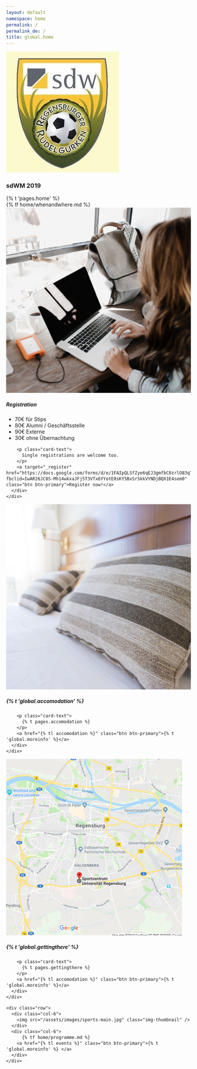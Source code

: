 ```yaml
---
layout: default
namespace: home
permalink: /
permalink_de: /
title: global.home
---
```


<div class="row justify-content-center mb-3">
  <div class="col-2 text-center">
    <img src="/assets/images/logo.jpg" class="img-thumbnail" />
  </div>
</div>
<div class="row mb-5">
  <div class="col-12 text-center">
    <h3>sdWM 2019</h3>
    {% t 'pages.home' %}
  </div>
</div>

<div class="jumbotron bg-dark text-white">
  <div class="col-12">
        {% tf home/whenandwhere.md %}
  </div>
</div>


<div class="row mb-3">
  <div class="col-md-4">
    <div class="card" >
      <img src="/assets/images/register.jpg" class="card-img-top" alt="...">
      <div class="card-body">
        <h5 class="card-title">Registration</h5>
          <ul>
            <li>70€ für Stips</li>
            <li>80€ Alumni / Geschäftsstelle</li>
            <li>90€ Externe</li>
            <li>30€ ohne Übernachtung</li>
          </ul>

        <p class="card-text">
          Single registrations are welcome too.
        </p>
        <a target="_register" href="https://docs.google.com/forms/d/e/1FAIpQLSfZye6qEJ3gmfbC0zrlO83qT5J5U72q9El2a7wpoJ77s6GLZg/viewform?fbclid=IwAR26JC8S-Mh14wkxaJFj5T3VTx6YYotE0sKY5BxSrSkkVYNDjBQX1E4sem0" class="btn btn-primary">Register now!</a>
      </div>
    </div>
  </div>
  <div class="col-md-4">
    <div class="card" >
      <img src="/assets/images/accomodation.jpg" class="card-img-top" alt="...">
      <div class="card-body">
        <h5 class="card-title">{% t 'global.accomodation' %}</h5>

        <p class="card-text">
          {% t pages.accomodation %}
        </p>
        <a href="{% tl accomodation %}" class="btn btn-primary">{% t 'global.moreinfo' %}</a>
      </div>
    </div>
  </div>
  <div class="col-md-4">
    <div class="card" >
      <img src="/assets/images/map.png" class="card-img-top" alt="...">
      <div class="card-body">
        <h5 class="card-title">{% t 'global.gettingthere' %}</h5>

        <p class="card-text">
          {% t pages.gettingthere %}
        </p>
        <a href="{% tl accomodation %}" class="btn btn-primary">{% t 'global.moreinfo' %}</a>
      </div>
    </div>
  </div>
</div>


<div class="card">
  <div class="card-body">

    <div class="row">
      <div class="col-6">
        <img src="/assets/images/sports-main.jpg" class="img-thumbnail" />
      </div>
      <div class="col-6">
          {% tf home/programme.md %}
        <a href="{% tl events %}" class="btn btn-primary">{% t 'global.moreinfo' %} </a>
      </div>
    </div>
  </div>

</div>
